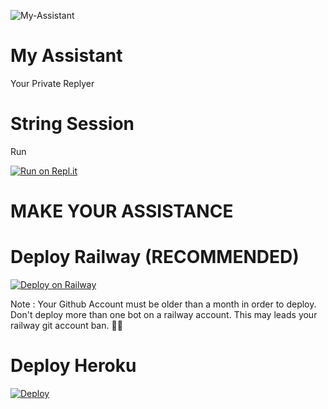 ![My-Assistant](https://telegra.ph/file/3dc8ab85267ba245e921c.jpg)

# My Assistant

Your Private Replyer

# String Session

Run

[![Run on Repl.it](https://repl.it/badge/github/praveen28624/String-Session)](https://replit.com/@praveenbhanuka/Pyrogram-String-Session)

# MAKE YOUR ASSISTANCE

# Deploy Railway (RECOMMENDED)

[![Deploy on Railway](https://railway.app/button.svg)](https://railway.app/new/template?template=https%3A%2F%2Fgithub.com%2Fpraveen28624%2FMyAssistant&envs=STRING_SESSION%2CUSER_ID%2CAPP_ID%2CAPI_HASH%2CNAME&STRING_SESSIONDesc=Pyrogram+String+Session&USER_IDDesc=Telegram+User+Id&APP_IDDesc=Telegram+App+Id&API_HASHDesc=Telegram+Api+Hash&NAMEDesc=Your+Name)

Note : Your Github Account must be older than a month in order to deploy. Don't deploy more than one bot on a railway account. This may leads your railway git account ban. 🤷‍♂️

# Deploy Heroku

[![Deploy](https://www.herokucdn.com/deploy/button.svg)](https://heroku.com/deploy?template=https://github.com/praveen28624/My-Assistant)
